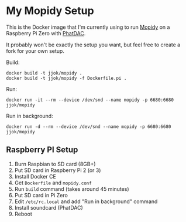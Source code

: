 My Mopidy Setup
===============

This is the Docker image that I'm currently using to run [Mopidy](https://www.mopidy.com/) on a Raspberry Pi Zero with
[PhatDAC](https://shop.pimoroni.com/products/phat-dac).

It probably won't be exactly the setup you want, but feel free to create a fork for your own setup.

Build:

    docker build -t jjok/mopidy .
    docker build -t jjok/mopidy -f Dockerfile.pi .

Run:

    docker run -it --rm --device /dev/snd --name mopidy -p 6680:6680 jjok/mopidy

Run in background:

    docker run -d --rm --device /dev/snd --name mopidy -p 6680:6680 jjok/mopidy

Raspberry PI Setup
------------------

1. Burn Raspbian to SD card (8GB+)
2. Put SD card in Raspberry Pi 2 (or 3)
3. Install Docker CE
4. Get `Dockerfile` and `mopidy.conf`
5. Run `build` command (takes around 45 minutes)
6. Put SD card in Pi Zero
7. Edit `/etc/rc.local` and add "Run in background" command
8. Install soundcard (PhatDAC)
9. Reboot
